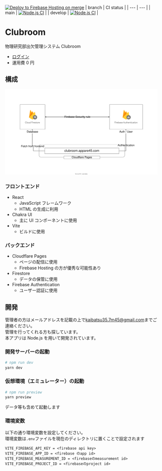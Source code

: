 [![Deploy to Firebase Hosting on merge](https://github.com/appare45/Clubroom/actions/workflows/firebase-hosting-merge.yml/badge.svg?branch=main)](https://github.com/appare45/Clubroom/actions/workflows/firebase-hosting-merge.yml)
| branch | CI status |
| --- | --- |
| main | [![Node.js CI](https://github.com/appare45/timecard/actions/workflows/build.yml/badge.svg)](https://github.com/appare45/timecard/actions/workflows/build.yml) |
| develop | [![Node.js CI](https://github.com/appare45/timecard/actions/workflows/build.yml/badge.svg?branch=develop)](https://github.com/appare45/timecard/actions/workflows/build.yml) |

# Clubroom

物理研究部出欠管理システム Clubroom

- [ログイン](https://clubroom.appare45.com/)
- 運用費 0 円

## 構成

![システム構成図](./system.svg)

### フロントエンド

- React
  - JavaScript フレームワーク
  - HTML の生成に利用
- Chakra UI
  - 主に UI コンポーネントに使用
- Vite
  - ビルドに使用

### バックエンド

- Cloudflare Pages
  - ページの配信に使用
  - Firebase Hosting の方が優秀な可能性あり
- Firestore
  - データの保管に使用
- Firebase Authentication
  - ユーザー認証に使用

## 開発

管理者の方はメールアドレスを記載の上で[kaibatsu35.7m45@gmail.com](mailto:kaibatsu35.7m45@gmail.com)までご連絡ください。  
管理を行ってくれる方も探しています。  
本アプリは Node.js を用いて開発されています。

### 開発サーバーの起動

```bash
# npm run dev
yarn dev
```

### 仮想環境（エミュレーター）の起動

```bash
# npm run preview
yarn preview
```

データ等も含めて起動します

### 環境変数

以下の通り環境変数を設定してください。  
環境変数は`.env`ファイルを現在のディレクトリに置くことで設定されます

```
VITE_FIREBASE_API_KEY = <firebase api key>
VITE_FIREBASE_APP_ID = <firebase のapp id>
VITE_FIREBASE_MEASUREMENT_ID = <firebaseのmeasurement id>
VITE_FIREBASE_PROJECT_ID = <firebaseのproject id>
```
